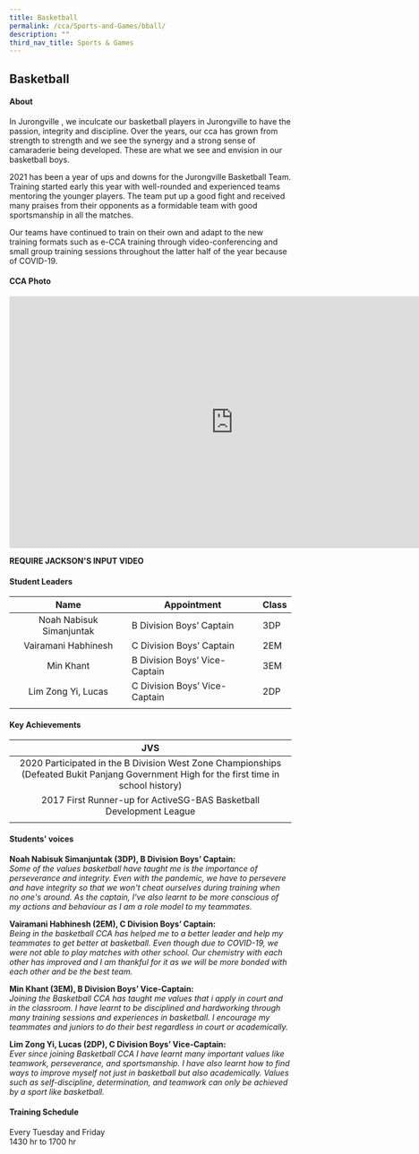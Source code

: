 ```yaml
---
title: Basketball
permalink: /cca/Sports-and-Games/bball/
description: ""
third_nav_title: Sports & Games
---
```

## Basketball

#### About

In Jurongville , we inculcate our basketball players in Jurongville to have the passion, integrity and discipline. Over the years, our cca has grown from strength to strength and we see the synergy and a strong sense of camaraderie being developed. These are what we see and envision in our basketball boys.  
  
2021 has been a year of ups and downs for the Jurongville Basketball Team. Training started early this year with well-rounded and experienced teams mentoring the younger players. The team put up a good fight and received many praises from their opponents as a formidable team with good sportsmanship in all the matches.  
  
Our teams have continued to train on their own and adapt to the new training formats such as e-CCA training through video-conferencing and small group training sessions throughout the latter half of the year because of COVID-19.

#### CCA Photo

<iframe allowfullscreen="true" height="450" width="800" frameborder="0" src="https://docs.google.com/presentation/d/e/2PACX-1vQuY5dXah3YL4AxNUgC4mbdwhfRW_IFjxEEP8gXX_h6tYklX5IpZamwlqdAdgpo0EU-9LJ3TGtzyQux/embed?start=false&amp;loop=false&amp;delayms=3000"></iframe>

**REQUIRE JACKSON'S INPUT VIDEO**

#### Student Leaders

| Name | Appointment | Class |
|:---:|---|---|
| Noah Nabisuk Simanjuntak | B Division Boys’ Captain | 3DP |
| Vairamani Habhinesh | C Division Boys’ Captain | 2EM |
| Min Khant | B Division Boys’ Vice-Captain | 3EM |
| Lim Zong Yi, Lucas | C Division Boys’ Vice-Captain | 2DP |
|  |  |  |

#### Key Achievements

| JVS |
|:---:|
| 2020 Participated in the B Division West Zone Championships (Defeated Bukit Panjang Government High for the first time in school history) |
| 2017 First Runner-up for ActiveSG-BAS Basketball Development League |
|  |

#### Students' voices

**Noah Nabisuk Simanjuntak (3DP), B Division Boys’ Captain:** <br>
_Some of the values basketball have taught me is the importance of perseverance and integrity. Even with the pandemic, we have to persevere and have integrity so that we won't cheat ourselves during training when no one's around. As the captain, I've also learnt to be more conscious of my actions and behaviour as I am a role model to my teammates._  
  
**Vairamani Habhinesh (2EM), C Division Boys’ Captain:** <br>
_Being in the basketball CCA has helped me to a better leader and help my teammates to get better at basketball. Even though due to COVID-19, we were not able to play matches with other school. Our chemistry with each other has improved and I am thankful for it as we will be more bonded with each other and be the best team._  
  
**Min Khant (3EM), B Division Boys’ Vice-Captain:** <br>
_Joining the Basketball CCA has taught me values that i apply in court and in the classroom. I have learnt to be disciplined and hardworking through many training sessions and experiences in basketball. I encourage my teammates and juniors to do their best regardless in court or academically._  
  
**Lim Zong Yi, Lucas (2DP), C Division Boys’ Vice-Captain:** <br>
_Ever since joining Basketball CCA I have learnt many important values like teamwork, perseverance, and sportsmanship. I have also learnt how to find ways to improve myself not just in basketball but also academically. Values such as self-discipline, determination, and teamwork can only be achieved by a sport like basketball._  

#### Training Schedule

Every Tuesday and Friday<br>
1430 hr to 1700 hr
